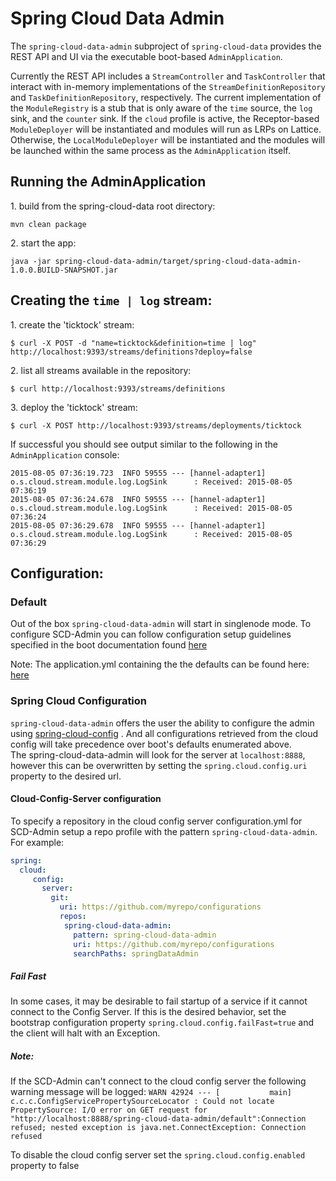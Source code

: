 # Spring Cloud Data Admin

The `spring-cloud-data-admin` subproject of `spring-cloud-data` provides the REST API and UI via the executable boot-based `AdminApplication`.

Currently the REST API includes a `StreamController` and `TaskController` that interact with in-memory implementations of the `StreamDefinitionRepository` and `TaskDefinitionRepository`, respectively. The current implementation of the `ModuleRegistry` is a stub that is only aware of the `time` source, the `log` sink, and the `counter` sink. If the `cloud` profile is active, the Receptor-based `ModuleDeployer` will be instantiated and modules will run as LRPs on Lattice. Otherwise, the `LocalModuleDeployer` will be instantiated and the modules will be launched within the same process as the `AdminApplication` itself.

## Running the AdminApplication

1\. build from the spring-cloud-data root directory:

```
mvn clean package
```

2\. start the app:

```
java -jar spring-cloud-data-admin/target/spring-cloud-data-admin-1.0.0.BUILD-SNAPSHOT.jar
```

## Creating the `time | log` stream:

1\. create the 'ticktock' stream:

```
$ curl -X POST -d "name=ticktock&definition=time | log" http://localhost:9393/streams/definitions?deploy=false
```

2\. list all streams available in the repository:

```
$ curl http://localhost:9393/streams/definitions
```

3\. deploy the 'ticktock' stream:

```
$ curl -X POST http://localhost:9393/streams/deployments/ticktock
```

If successful you should see output similar to the following in the `AdminApplication` console:

```
2015-08-05 07:36:19.723  INFO 59555 --- [hannel-adapter1] o.s.cloud.stream.module.log.LogSink      : Received: 2015-08-05 07:36:19
2015-08-05 07:36:24.678  INFO 59555 --- [hannel-adapter1] o.s.cloud.stream.module.log.LogSink      : Received: 2015-08-05 07:36:24
2015-08-05 07:36:29.678  INFO 59555 --- [hannel-adapter1] o.s.cloud.stream.module.log.LogSink      : Received: 2015-08-05 07:36:29
```

## Configuration:

### Default
Out of the box `spring-cloud-data-admin` will start in singlenode mode.  To configure 
SCD-Admin you can follow configuration setup
guidelines specified in the boot documentation found [here](http://docs.spring.io/spring-boot/docs/current/reference/html/boot-features-external-config.html)

Note: The application.yml containing the the defaults can be found here: 
[here](https://github.com/spring-cloud/spring-cloud-data/blob/master/spring-cloud-data-admin/src/main/resources/application.yml) 

### Spring Cloud Configuration
`spring-cloud-data-admin`  offers the user the ability to configure the 
admin using 
[spring-cloud-config](http://cloud.spring.io/spring-cloud-config/spring-cloud-config.html)
.  And all configurations retrieved from the cloud config will take precedence over boot's
defaults enumerated above.  
The spring-cloud-data-admin will look for the server at `localhost:8888`, however this
 can be overwritten by setting the `spring.cloud.config.uri` property to the
 desired url.

#### Cloud-Config-Server configuration

To specify a repository in the cloud config server configuration.yml for SCD-Admin 
setup a repo profile with the pattern `spring-cloud-data-admin`.  For example:

```YAML
spring:
  cloud:
     config:
       server:
         git:
           uri: https://github.com/myrepo/configurations
           repos:
            spring-cloud-data-admin:
              pattern: spring-cloud-data-admin
              uri: https://github.com/myrepo/configurations
              searchPaths: springDataAdmin
```

##### Fail Fast
In some cases, it may be desirable to fail startup of a service if it cannot connect to
the Config Server. If this is the desired behavior, set the bootstrap configuration
property `spring.cloud.config.failFast=true` and the client will halt with an Exception.

##### Note: 
If the SCD-Admin can't connect to the cloud config server the
following warning message will be logged: 
`WARN 42924 --- [           main] c.c.c.ConfigServicePropertySourceLocator : Could not locate PropertySource: I/O error on GET request for "http://localhost:8888/spring-cloud-data-admin/default":Connection refused; nested exception is java.net.ConnectException: Connection refused`

To disable the cloud config server set the `spring.cloud.config.enabled` property to false




